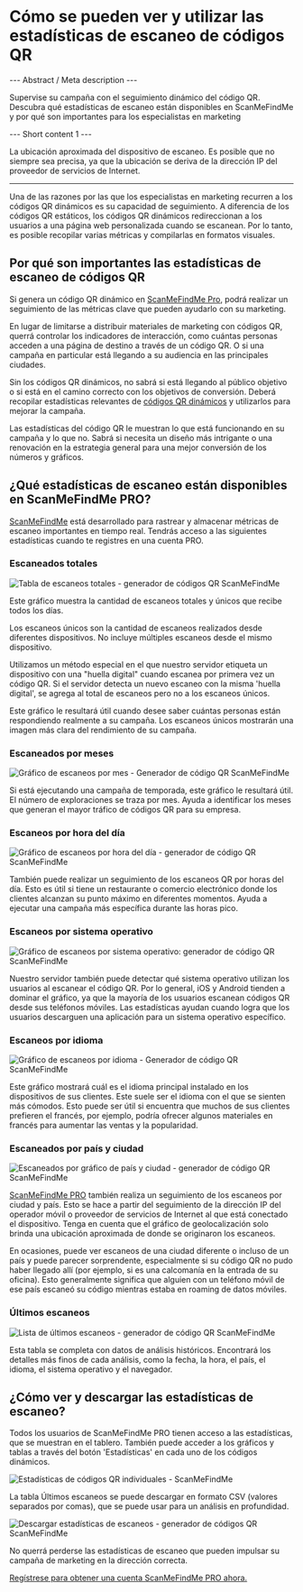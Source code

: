 <h1>Cómo se pueden ver y utilizar las estadísticas de escaneo de códigos QR</h1>

--- Abstract / Meta description ---

Supervise su campaña con el seguimiento dinámico del código QR. Descubra qué estadísticas de escaneo están disponibles en ScanMeFindMe y por qué son importantes para los especialistas en marketing

--- Short content 1 ---

La ubicación aproximada del dispositivo de escaneo. Es posible que no siempre sea precisa, ya que la ubicación se deriva de la dirección IP del proveedor de servicios de Internet.

----------

<p>Una de las razones por las que los especialistas en marketing recurren a los códigos QR dinámicos es su capacidad de seguimiento. A diferencia de los códigos QR estáticos, los códigos QR dinámicos redireccionan a los usuarios a una página web personalizada cuando se escanean. Por lo tanto, es posible recopilar varias métricas y compilarlas en formatos visuales. </p>

<h2>Por qué son importantes las estadísticas de escaneo de códigos QR</h2>

<p>Si genera un código QR dinámico en <a href="#pro">ScanMeFindMe Pro</a>, podrá realizar un seguimiento de las métricas clave que pueden ayudarlo con su marketing.</p>

<p>En lugar de limitarse a distribuir materiales de marketing con códigos QR, querrá controlar los indicadores de interacción, como cuántas personas acceden a una página de destino a través de un código QR. O si una campaña en particular está llegando a su audiencia en las principales ciudades. </p>

<p>Sin los códigos QR dinámicos, no sabrá si está llegando al público objetivo o si está en el camino correcto con los objetivos de conversión. Deberá recopilar estadísticas relevantes de <a href="#about:product">códigos QR dinámicos</a> y utilizarlos para mejorar la campaña.</p>

<p>Las estadísticas del código QR le muestran lo que está funcionando en su campaña y lo que no. Sabrá si necesita un diseño más intrigante o una renovación en la estrategia general para una mejor conversión de los números y gráficos. </p>

<h2>¿Qué estadísticas de escaneo están disponibles en ScanMeFindMe PRO?</h2>

<p><a href="#static:url">ScanMeFindMe</a> está desarrollado para rastrear y almacenar métricas de escaneo importantes en tiempo real. Tendrás acceso a las siguientes estadísticas cuando te registres en una cuenta PRO.</p>

<h3>Escaneados totales</h3>

<p class="imageholder">
    <img src="https://media.scanmefindme.com/blog/about_statistics/files/img 1 - total scans.png"
        alt="Tabla de escaneos totales - generador de códigos QR ScanMeFindMe">
</p>

<p>Este gráfico muestra la cantidad de escaneos totales y únicos que recibe todos los días.</p>

<p>Los escaneos únicos son la cantidad de escaneos realizados desde diferentes dispositivos. No incluye múltiples escaneos desde el mismo dispositivo. </p>

<p>Utilizamos un método especial en el que nuestro servidor etiqueta un dispositivo con una "huella digital" cuando escanea por primera vez un código QR. Si el servidor detecta un nuevo escaneo con la misma 'huella digital', se agrega al total de escaneos pero no a los escaneos únicos.</p>

<p>Este gráfico le resultará útil cuando desee saber cuántas personas están respondiendo realmente a su campaña. Los escaneos únicos mostrarán una imagen más clara del rendimiento de su campaña.</p>

<h3>Escaneados por meses</h3>

<p class="imageholder">
    <img src="https://media.scanmefindme.com/blog/about_statistics/files/img 2 - scans by month.png"
        alt="Gráfico de escaneos por mes - Generador de código QR ScanMeFindMe">
</p>

<p>Si está ejecutando una campaña de temporada, este gráfico le resultará útil. El número de exploraciones se traza por mes. Ayuda a identificar los meses que generan el mayor tráfico de códigos QR para su empresa. </p>

<h3>Escaneos por hora del día</h3>

<p class="imageholder">
    <img src="https://media.scanmefindme.com/blog/about_statistics/files/img 3 - scans by hour of the day.png"
        alt="Gráfico de escaneos por hora del día - generador de código QR ScanMeFindMe">
</p>

<p>También puede realizar un seguimiento de los escaneos QR por horas del día. Esto es útil si tiene un restaurante o comercio electrónico donde los clientes alcanzan su punto máximo en diferentes momentos. Ayuda a ejecutar una campaña más específica durante las horas pico.</p>

<h3>Escaneos por sistema operativo</h3>

<p class="imageholder">
    <img src="https://media.scanmefindme.com/blog/about_statistics/files/img 4 - scans by OS.png"
        alt="Gráfico de escaneos por sistema operativo: generador de código QR ScanMeFindMe">
</p>

<p>Nuestro servidor también puede detectar qué sistema operativo utilizan los usuarios al escanear el código QR. Por lo general, iOS y Android tienden a dominar el gráfico, ya que la mayoría de los usuarios escanean códigos QR desde sus teléfonos móviles. Las estadísticas ayudan cuando logra que los usuarios descarguen una aplicación para un sistema operativo específico. </p>

<h3>Escaneos por idioma</h3>

<p class="imageholder">
    <img src="https://media.scanmefindme.com/blog/about_statistics/files/img 5 - scans by lang.png"
        alt="Gráfico de escaneos por idioma - Generador de código QR ScanMeFindMe">
</p>

<p>Este gráfico mostrará cuál es el idioma principal instalado en los dispositivos de sus clientes. Este suele ser el idioma con el que se sienten más cómodos. Esto puede ser útil si encuentra que muchos de sus clientes prefieren el francés, por ejemplo, podría ofrecer algunos materiales en francés para aumentar las ventas y la popularidad.</p>

<h3>Escaneados por país y ciudad</h3>

<p class="imageholder">
    <img src="https://media.scanmefindme.com/blog/about_statistics/files/img 6 - scans by country and city.png"
        alt="Escaneados por gráfico de país y ciudad - generador de código QR ScanMeFindMe">
</p>

<p><a href="#pro">ScanMeFindMe PRO</a> también realiza un seguimiento de los escaneos por ciudad y país. Esto se hace a partir del seguimiento de la dirección IP del operador móvil o proveedor de servicios de Internet al que está conectado el dispositivo. Tenga en cuenta que el gráfico de geolocalización solo brinda una ubicación aproximada de donde se originaron los escaneos. </p>

<p>En ocasiones, puede ver escaneos de una ciudad diferente o incluso de un país y puede parecer sorprendente, especialmente si su código QR no pudo haber llegado allí (por ejemplo, si es una calcomanía en la entrada de su oficina). Esto generalmente significa que alguien con un teléfono móvil de ese país escaneó su código mientras estaba en roaming de datos móviles.</p>

<h3>Últimos escaneos</h3>

<p class="imageholder">
    <img src="https://media.scanmefindme.com/blog/about_statistics/files/img 7 - last scans.png"
        alt="Lista de últimos escaneos - generador de código QR ScanMeFindMe">
</p>

<p>Esta tabla se completa con datos de análisis históricos. Encontrará los detalles más finos de cada análisis, como la fecha, la hora, el país, el idioma, el sistema operativo y el navegador. </p>

<h2>¿Cómo ver y descargar las estadísticas de escaneo?</h2>

<p>Todos los usuarios de ScanMeFindMe PRO tienen acceso a las estadísticas, que se muestran en el tablero. También puede acceder a los gráficos y tablas a través del botón 'Estadísticas' en cada uno de los códigos dinámicos.</p>

<p class="imageholder">
    <img src="https://media.scanmefindme.com/blog/about_statistics/files/img 8 - dynamic codes-statistic.png"
        alt="Estadísticas de códigos QR individuales - ScanMeFindMe">
</p>

<p>La tabla Últimos escaneos se puede descargar en formato CSV (valores separados por comas), que se puede usar para un análisis en profundidad.</p>

<p class="imageholder">
    <img src="https://media.scanmefindme.com/blog/about_statistics/files/img 7 - last scans - download as CSV.png"
        alt="Descargar estadísticas de escaneos - generador de códigos QR ScanMeFindMe">
</p>

<p>No querrá perderse las estadísticas de escaneo que pueden impulsar su campaña de marketing en la dirección correcta.</p>

<p><a href="#pro">Regístrese para obtener una cuenta ScanMeFindMe PRO ahora.</a></p>
